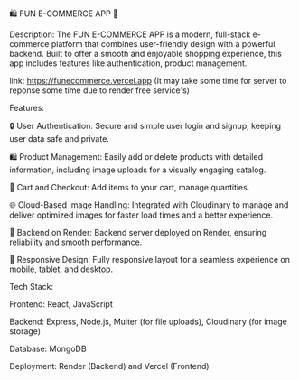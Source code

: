 🛍️ FUN E-COMMERCE APP 🎉

Description:
The FUN E-COMMERCE APP is a modern, full-stack e-commerce platform that combines user-friendly design with a powerful backend. Built to offer a smooth and enjoyable shopping experience, this app includes features like authentication, product management.

link: https://funecommerce.vercel.app (It may take some time for server to reponse some time due to render free service's)

Features:

🔒 User Authentication: Secure and simple user login and signup, keeping user data safe and private.

🛍️ Product Management: Easily add or delete products with detailed information, including image uploads for a visually engaging catalog.

🛒 Cart and Checkout: Add items to your cart, manage quantities.

🌐 Cloud-Based Image Handling: Integrated with Cloudinary to manage and deliver optimized images for faster load times and a better experience.

📡 Backend on Render: Backend server deployed on Render, ensuring reliability and smooth performance.

📱 Responsive Design: Fully responsive layout for a seamless experience on mobile, tablet, and desktop.


Tech Stack:

Frontend: React, JavaScript

Backend: Express, Node.js, Multer (for file uploads), Cloudinary (for image storage)

Database: MongoDB

Deployment: Render (Backend) and Vercel (Frontend)
